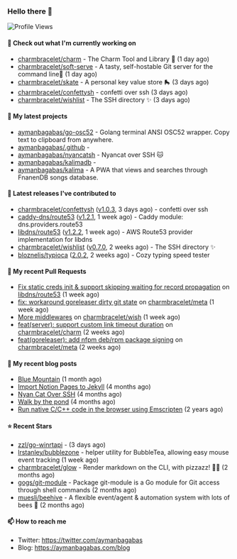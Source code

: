 ### Hello there 👋

![Profile Views](https://komarev.com/ghpvc/?username=aymanbagabas&label=PROFILE+VIEWS)

#### 👷 Check out what I'm currently working on

- [charmbracelet/charm](https://github.com/charmbracelet/charm) - The Charm Tool and Library 🌟 (1 day ago)
- [charmbracelet/soft-serve](https://github.com/charmbracelet/soft-serve) - A tasty, self-hostable Git server for the command line🍦 (1 day ago)
- [charmbracelet/skate](https://github.com/charmbracelet/skate) - A personal key value store 🛼 (3 days ago)
- [charmbracelet/confettysh](https://github.com/charmbracelet/confettysh) - confetti over ssh (3 days ago)
- [charmbracelet/wishlist](https://github.com/charmbracelet/wishlist) - The SSH directory ✨ (3 days ago)

#### 🌱 My latest projects

- [aymanbagabas/go-osc52](https://github.com/aymanbagabas/go-osc52) - Golang terminal ANSI OSC52 wrapper. Copy text to clipboard from anywhere.
- [aymanbagabas/.github](https://github.com/aymanbagabas/.github) - 
- [aymanbagabas/nyancatsh](https://github.com/aymanbagabas/nyancatsh) - Nyancat over SSH 🐱
- [aymanbagabas/kalimadb](https://github.com/aymanbagabas/kalimadb) - 
- [aymanbagabas/kalima](https://github.com/aymanbagabas/kalima) - A PWA that views and searches through FnanenDB songs database.

#### 🔭 Latest releases I've contributed to

- [charmbracelet/confettysh](https://github.com/charmbracelet/confettysh) ([v1.0.3](https://github.com/charmbracelet/confettysh/releases/tag/v1.0.3), 3 days ago) - confetti over ssh
- [caddy-dns/route53](https://github.com/caddy-dns/route53) ([v1.2.1](https://github.com/caddy-dns/route53/releases/tag/v1.2.1), 1 week ago) - Caddy module: dns.providers.route53
- [libdns/route53](https://github.com/libdns/route53) ([v1.2.2](https://github.com/libdns/route53/releases/tag/v1.2.2), 1 week ago) - AWS Route53 provider implementation for libdns
- [charmbracelet/wishlist](https://github.com/charmbracelet/wishlist) ([v0.7.0](https://github.com/charmbracelet/wishlist/releases/tag/v0.7.0), 2 weeks ago) - The SSH directory ✨
- [bloznelis/typioca](https://github.com/bloznelis/typioca) ([2.0.2](https://github.com/bloznelis/typioca/releases/tag/2.0.2), 2 weeks ago) - Cozy typing speed tester

#### 🔨 My recent Pull Requests

- [Fix static creds init &amp; support skipping waiting for record propagation](https://github.com/libdns/route53/pull/15) on [libdns/route53](https://github.com/libdns/route53) (1 week ago)
- [fix: workaround goreleaser dirty git state](https://github.com/charmbracelet/meta/pull/39) on [charmbracelet/meta](https://github.com/charmbracelet/meta) (1 week ago)
- [More middlewares](https://github.com/charmbracelet/wish/pull/60) on [charmbracelet/wish](https://github.com/charmbracelet/wish) (1 week ago)
- [feat(server): support custom link timeout duration](https://github.com/charmbracelet/charm/pull/156) on [charmbracelet/charm](https://github.com/charmbracelet/charm) (2 weeks ago)
- [feat(goreleaser): add nfpm deb/rpm package signing](https://github.com/charmbracelet/meta/pull/38) on [charmbracelet/meta](https://github.com/charmbracelet/meta) (2 weeks ago)

#### 📜 My recent blog posts

- [Blue Mountain](https://aymanbagabas.com/blog/2022/06/02/blue-mountain.html) (1 month ago)
- [Import Notion Pages to Jekyll](https://aymanbagabas.com/blog/2022/03/29/import-notion-pages-to-jekyll.html) (4 months ago)
- [Nyan Cat Over SSH](https://aymanbagabas.com/blog/2022/03/25/nyan-cat-over-ssh.html) (4 months ago)
- [Walk by the pond](https://aymanbagabas.com/blog/2022/03/10/walk-by-the-pond.html) (4 months ago)
- [Run native C/C&#43;&#43; code in the browser using Emscripten](https://aymanbagabas.com/blog/2020/11/18/run-native-c-c&#43;&#43;-code-in-the-browser-using-emscripten.html) (2 years ago)

#### ⭐ Recent Stars

- [zzl/go-winrtapi](https://github.com/zzl/go-winrtapi) -  (3 days ago)
- [lrstanley/bubblezone](https://github.com/lrstanley/bubblezone) - helper utility for BubbleTea, allowing easy mouse event tracking (1 week ago)
- [charmbracelet/glow](https://github.com/charmbracelet/glow) - Render markdown on the CLI, with pizzazz! 💅🏻 (2 months ago)
- [gogs/git-module](https://github.com/gogs/git-module) - Package git-module is a Go module for Git access through shell commands (2 months ago)
- [muesli/beehive](https://github.com/muesli/beehive) - A flexible event/agent &amp; automation system with lots of bees 🐝 (2 months ago)

#### 📫 How to reach me

- Twitter: https://twitter.com/aymanbagabas
- Blog: https://aymanbagabas.com/blog
